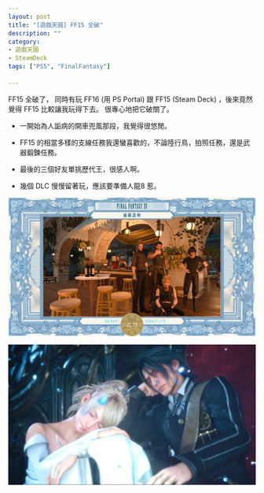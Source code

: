 ```yaml
---
layout: post
title: "[遊戲天國] FF15 全破"
description: ""
category: 
- 遊戲天國
- SteamDeck
tags: ["PS5", "FinalFantasy"]

---
```




FF15 全破了， 同時有玩 FF16 (用 PS Portal) 跟 FF15 (Steam Deck) ，後來竟然覺得 FF15 比較讓我玩得下去。 很專心地把它破關了。

- 一開始為人詬病的開車兜風那段，我覺得很悠閒。

- FF15 的相當多樣的支線任務我還蠻喜歡的，不論陸行鳥，拍照任務，還是武器鍛鍊任務。

- 最後的三個好友單挑歷代王，很感人啊。

- 幾個 DLC 慢慢留著玩，應該要準備人龍8 惹。

![image-20240115225004791](../images/2022/image-20240115225004791.png)

![image-20240115225020138](../images/2022/image-20240115225020138.png)
